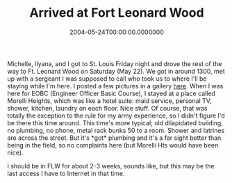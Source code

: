﻿---
title: Arrived at Fort Leonard Wood
date: "2004-05-24T00:00:00.0000000"
featuredImage: img/arrived-at-fort-leonard-wood-featured.png
---

Michelle, Ilyana, and I got to St. Louis Friday night and drove the rest of the way to Ft. Leonard Wood on Saturday (May 22). We got in around 1300, met up with a sergeant I was supposed to call who took us to where I'll be staying while I'm here. I posted a few pictures in a gallery [here](http://armysteve.com/armysteve/gallery/3.aspx). When I was here for EOBC (Engineer Officer Basic Course), I stayed at a place called Morelli Heights, which was like a hotel suite: maid service, personal TV, shower, kitchen, laundry on each floor. Nice stuff. Of course, that was totally the exception to the rule for my army experience, so I didn't figure I'd be there this time around. This time's more typical; old dilapidated building, no plumbing, no phone, metal rack bunks 50 to a room. Shower and latrines are across the street. But it's \*got\* plumbing and it's a far sight better than being in the field, so no complaints here (but Morelli Hts would have been nice).

I should be in FLW for about 2-3 weeks, sounds like, but this may be the last access I have to Internet in that time.

